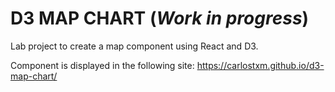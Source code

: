 # D3 MAP CHART (_Work in progress_)

Lab project to create a map component using React and D3. 

Component is displayed in the following site:
https://carlostxm.github.io/d3-map-chart/